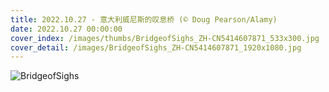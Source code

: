 ```yaml
---
title: 2022.10.27 - 意大利威尼斯的叹息桥 (© Doug Pearson/Alamy)
date: 2022.10.27 00:00:00
cover_index: /images/thumbs/BridgeofSighs_ZH-CN5414607871_533x300.jpg
cover_detail: /images/BridgeofSighs_ZH-CN5414607871_1920x1080.jpg
---
```


![BridgeofSighs](/images/BridgeofSighs_ZH-CN5414607871_1920x1080.jpg)
